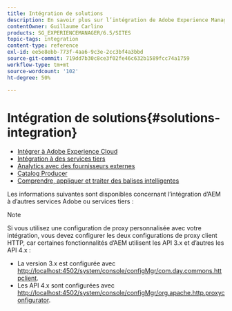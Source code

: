 ```yaml
---
title: Intégration de solutions
description: En savoir plus sur l’intégration de Adobe Experience Manager (AEM) à d’autres services Adobes ou tiers.
contentOwner: Guillaume Carlino
products: SG_EXPERIENCEMANAGER/6.5/SITES
topic-tags: integration
content-type: reference
exl-id: ee5e8ebb-773f-4aa6-9c3e-2cc3bf4a3bbd
source-git-commit: 719dd7b30c8ce3f02fe46c632b1589fcc74a1759
workflow-type: tm+mt
source-wordcount: '102'
ht-degree: 50%

---
```


# Intégration de solutions{#solutions-integration}

* [Intégrer à Adobe Experience Cloud](/help/sites-administering/marketing-cloud.md)
* [Intégration à des services tiers](/help/sites-administering/third-party-services.md)
* [Analytics avec des fournisseurs externes](/help/sites-administering/external-providers.md)
* [Catalog Producer](/help/sites-administering/catalog-producer.md)
* [Comprendre, appliquer et traiter des balises intelligentes](/help/assets/enhanced-smart-tags.md)

Les informations suivantes sont disponibles concernant l’intégration d’AEM à d’autres services Adobe ou services tiers :

>[!NOTE]
>
>Si vous utilisez une configuration de proxy personnalisée avec votre intégration, vous devez configurer les deux configurations de proxy client HTTP, car certaines fonctionnalités d’AEM utilisent les API 3.x et d’autres les API 4.x :
>
>* La version 3.x est configurée avec [http://localhost:4502/system/console/configMgr/com.day.commons.httpclient](http://localhost:4502/system/console/configMgr/com.day.commons.httpclient).
>* Les API 4.x sont configurées avec [http://localhost:4502/system/console/configMgr/org.apache.http.proxyconfigurator](http://localhost:4502/system/console/configMgr/org.apache.http.proxyconfigurator).
>
